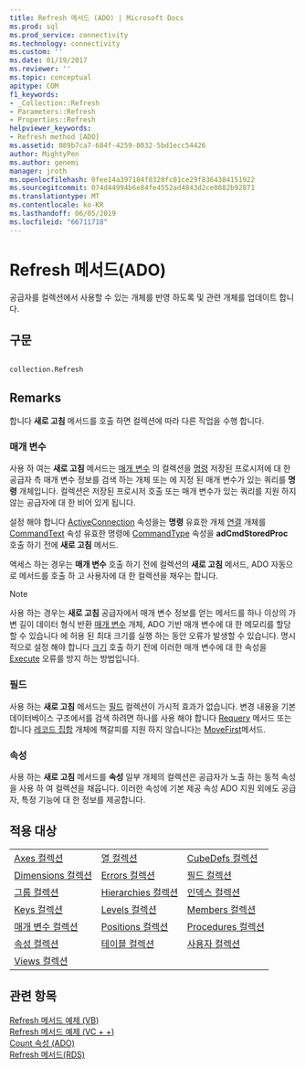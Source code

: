 ```yaml
---
title: Refresh 메서드 (ADO) | Microsoft Docs
ms.prod: sql
ms.prod_service: connectivity
ms.technology: connectivity
ms.custom: ''
ms.date: 01/19/2017
ms.reviewer: ''
ms.topic: conceptual
apitype: COM
f1_keywords:
- _Collection::Refresh
- Parameters::Refresh
- Properties::Refresh
helpviewer_keywords:
- Refresh method [ADO]
ms.assetid: 089b7ca7-684f-4259-8032-5bd1ecc54426
author: MightyPen
ms.author: genemi
manager: jroth
ms.openlocfilehash: 0fee14a397104f8320fc01ce29f8364384151922
ms.sourcegitcommit: 074d44994b6e84fe4552ad4843d2ce0882b92871
ms.translationtype: MT
ms.contentlocale: ko-KR
ms.lasthandoff: 06/05/2019
ms.locfileid: "66711718"
---
```

# <a name="refresh-method-ado"></a>Refresh 메서드(ADO)
공급자를 컬렉션에서 사용할 수 있는 개체를 반영 하도록 및 관련 개체를 업데이트 합니다.  
  
## <a name="syntax"></a>구문  
  
```  
  
collection.Refresh  
```  
  
## <a name="remarks"></a>Remarks  
 합니다 **새로 고침** 메서드를 호출 하면 컬렉션에 따라 다른 작업을 수행 합니다.  
  
### <a name="parameters"></a>매개 변수  
 사용 하 여는 **새로 고침** 메서드는 [매개 변수](../../../ado/reference/ado-api/parameters-collection-ado.md) 의 컬렉션을 [명령](../../../ado/reference/ado-api/command-object-ado.md) 저장된 프로시저에 대 한 공급자 측 매개 변수 정보를 검색 하는 개체 또는 에 지정 된 매개 변수가 있는 쿼리를 **명령** 개체입니다. 컬렉션은 저장된 프로시저 호출 또는 매개 변수가 있는 쿼리를 지원 하지 않는 공급자에 대 한 비어 있게 됩니다.  
  
 설정 해야 합니다 [ActiveConnection](../../../ado/reference/ado-api/activeconnection-property-ado.md) 속성을는 **명령** 유효한 개체 [연결](../../../ado/reference/ado-api/connection-object-ado.md) 개체를 [CommandText](../../../ado/reference/ado-api/commandtext-property-ado.md) 속성 유효한 명령에 [CommandType](../../../ado/reference/ado-api/commandtype-property-ado.md) 속성을 **adCmdStoredProc** 호출 하기 전에 **새로 고침** 메서드.  
  
 액세스 하는 경우는 **매개 변수** 호출 하기 전에 컬렉션의 **새로 고침** 메서드, ADO 자동으로 메서드를 호출 하 고 사용자에 대 한 컬렉션을 채우는 합니다.  
  
> [!NOTE]
>  사용 하는 경우는 **새로 고침** 공급자에서 매개 변수 정보를 얻는 메서드를 하나 이상의 가변 길이 데이터 형식 반환 [매개 변수](../../../ado/reference/ado-api/parameter-object.md) 개체, ADO 기반 매개 변수에 대 한 메모리를 할당할 수 있습니다 에 허용 된 최대 크기를 실행 하는 동안 오류가 발생할 수 있습니다. 명시적으로 설정 해야 합니다 [크기](../../../ado/reference/ado-api/size-property-ado-parameter.md) 호출 하기 전에 이러한 매개 변수에 대 한 속성을 [Execute](../../../ado/reference/ado-api/execute-method-ado-command.md) 오류를 방지 하는 방법입니다.  
  
### <a name="fields"></a>필드  
 사용 하는 **새로 고침** 메서드는 [필드](../../../ado/reference/ado-api/fields-collection-ado.md) 컬렉션이 가시적 효과가 없습니다. 변경 내용을 기본 데이터베이스 구조에서를 검색 하려면 하나를 사용 해야 합니다 [Requery](../../../ado/reference/ado-api/requery-method.md) 메서드 또는 합니다 [레코드 집합](../../../ado/reference/ado-api/recordset-object-ado.md) 개체에 책갈피를 지원 하지 않습니다는 [MoveFirst](../../../ado/reference/ado-api/movefirst-movelast-movenext-and-moveprevious-methods-ado.md)메서드.  
  
### <a name="properties"></a>속성  
 사용 하는 **새로 고침** 메서드를 **속성** 일부 개체의 컬렉션은 공급자가 노출 하는 동적 속성을 사용 하 여 컬렉션을 채웁니다. 이러한 속성에 기본 제공 속성 ADO 지원 외에도 공급자, 특정 기능에 대 한 정보를 제공합니다.  
  
## <a name="applies-to"></a>적용 대상  
  
||||  
|-|-|-|  
|[Axes 컬렉션](../../../ado/reference/ado-md-api/axes-collection-ado-md.md)|[열 컬렉션](../../../ado/reference/adox-api/columns-collection-adox.md)|[CubeDefs 컬렉션](../../../ado/reference/ado-md-api/cubedefs-collection-ado-md.md)|  
|[Dimensions 컬렉션](../../../ado/reference/ado-md-api/dimensions-collection-ado-md.md)|[Errors 컬렉션](../../../ado/reference/ado-api/errors-collection-ado.md)|[필드 컬렉션](../../../ado/reference/ado-api/fields-collection-ado.md)|  
|[그룹 컬렉션](../../../ado/reference/adox-api/groups-collection-adox.md)|[Hierarchies 컬렉션](../../../ado/reference/ado-md-api/hierarchies-collection-ado-md.md)|[인덱스 컬렉션](../../../ado/reference/adox-api/indexes-collection-adox.md)|  
|[Keys 컬렉션](../../../ado/reference/adox-api/keys-collection-adox.md)|[Levels 컬렉션](../../../ado/reference/ado-md-api/levels-collection-ado-md.md)|[Members 컬렉션](../../../ado/reference/ado-md-api/members-collection-ado-md.md)|  
|[매개 변수 컬렉션](../../../ado/reference/ado-api/parameters-collection-ado.md)|[Positions 컬렉션](../../../ado/reference/ado-md-api/positions-collection-ado-md.md)|[Procedures 컬렉션](../../../ado/reference/adox-api/procedures-collection-adox.md)|  
|[속성 컬렉션](../../../ado/reference/ado-api/properties-collection-ado.md)|[테이블 컬렉션](../../../ado/reference/adox-api/tables-collection-adox.md)|[사용자 컬렉션](../../../ado/reference/adox-api/users-collection-adox.md)|  
|[Views 컬렉션](../../../ado/reference/adox-api/views-collection-adox.md)|||  
  
## <a name="see-also"></a>관련 항목  
 [Refresh 메서드 예제 (VB)](../../../ado/reference/ado-api/refresh-method-example-vb.md)   
 [Refresh 메서드 예제 (VC + +)](../../../ado/reference/ado-api/refresh-method-example-vc.md)   
 [Count 속성 (ADO)](../../../ado/reference/ado-api/count-property-ado.md)   
 [Refresh 메서드(RDS)](../../../ado/reference/rds-api/refresh-method-rds.md)
